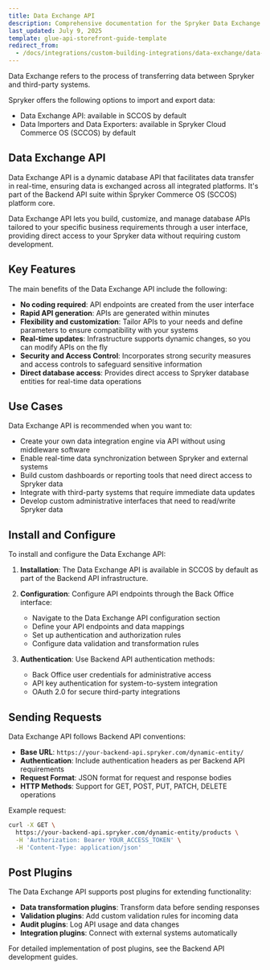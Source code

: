 ```yaml
---
title: Data Exchange API
description: Comprehensive documentation for the Spryker Data Exchange API, enabling seamless integration and efficient data transfer between systems.
last_updated: July 9, 2025
template: glue-api-storefront-guide-template
redirect_from:
  - /docs/integrations/custom-building-integrations/data-exchange/data-exchange-api.html
---
```

Data Exchange refers to the process of transferring data between Spryker and third-party systems.

Spryker offers the following options to import and export data:

- Data Exchange API: available in SCCOS by default
- Data Importers and Data Exporters: available in Spryker Cloud Commerce OS (SCCOS) by default

## Data Exchange API

Data Exchange API is a dynamic database API that facilitates data transfer in real-time, ensuring data is exchanged across all integrated platforms. It's part of the Backend API suite within Spryker Commerce OS (SCCOS) platform core.

Data Exchange API lets you build, customize, and manage database APIs tailored to your specific business requirements through a user interface, providing direct access to your Spryker data without requiring custom development.

## Key Features

The main benefits of the Data Exchange API include the following:

- **No coding required**: API endpoints are created from the user interface
- **Rapid API generation**: APIs are generated within minutes
- **Flexibility and customization**: Tailor APIs to your needs and define parameters to ensure compatibility with your systems
- **Real-time updates**: Infrastructure supports dynamic changes, so you can modify APIs on the fly
- **Security and Access Control**: Incorporates strong security measures and access controls to safeguard sensitive information
- **Direct database access**: Provides direct access to Spryker database entities for real-time data operations

## Use Cases

Data Exchange API is recommended when you want to:

- Create your own data integration engine via API without using middleware software
- Enable real-time data synchronization between Spryker and external systems
- Build custom dashboards or reporting tools that need direct access to Spryker data
- Integrate with third-party systems that require immediate data updates
- Develop custom administrative interfaces that need to read/write Spryker data

## Install and Configure

To install and configure the Data Exchange API:

1. **Installation**: The Data Exchange API is available in SCCOS by default as part of the Backend API infrastructure.

2. **Configuration**: Configure API endpoints through the Back Office interface:
   - Navigate to the Data Exchange API configuration section
   - Define your API endpoints and data mappings
   - Set up authentication and authorization rules
   - Configure data validation and transformation rules

3. **Authentication**: Use Backend API authentication methods:
   - Back Office user credentials for administrative access
   - API key authentication for system-to-system integration
   - OAuth 2.0 for secure third-party integrations

## Sending Requests

Data Exchange API follows Backend API conventions:

- **Base URL**: `https://your-backend-api.spryker.com/dynamic-entity/`
- **Authentication**: Include authentication headers as per Backend API requirements
- **Request Format**: JSON format for request and response bodies
- **HTTP Methods**: Support for GET, POST, PUT, PATCH, DELETE operations

Example request:
```bash
curl -X GET \
  https://your-backend-api.spryker.com/dynamic-entity/products \
  -H 'Authorization: Bearer YOUR_ACCESS_TOKEN' \
  -H 'Content-Type: application/json'
```

## Post Plugins

The Data Exchange API supports post plugins for extending functionality:

- **Data transformation plugins**: Transform data before sending responses
- **Validation plugins**: Add custom validation rules for incoming data
- **Audit plugins**: Log API usage and data changes
- **Integration plugins**: Connect with external systems automatically

For detailed implementation of post plugins, see the Backend API development guides.